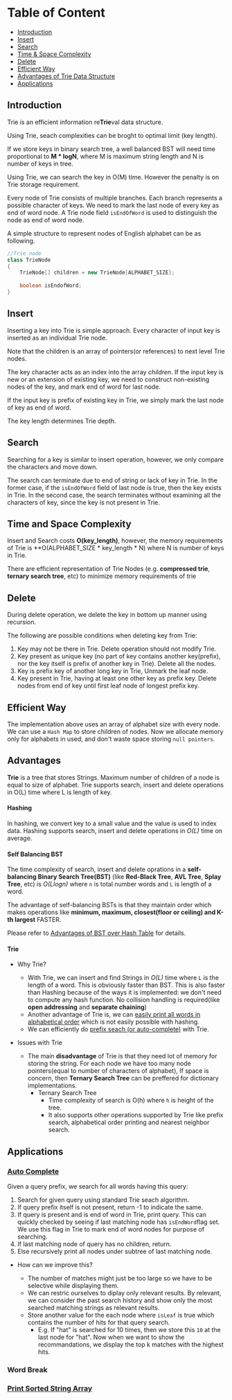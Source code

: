 Table of Content
================
  * [Introduction](#Introduction)
  * [Insert](#Insert)
  * [Search](#Search)
  * [Time & Space Complexity](#Time-and-Space-Complexity)
  * [Delete](#Delete)
  * [Efficient Way](#Efficient-Way)
  * [Advantages of Trie Data Structure](#Advantages)
  * [Applications](#Applications)
  
## Introduction
Trie is an efficient information re**Trie**val data structure.

Using Trie, seach complexities can be broght to optimal limit (key length). 

If we store keys in binary search tree,
a well balanced BST will need time proportional to **M * logN**, where M is maximum string length and N is number of keys in tree.

Using Trie, we can search the key in O(M) time. However the penalty is on Trie storage requirement. 

Every node of Trie consists of multiple branches. Each branch represents a possible character of keys. We need to mark the last node of every key
as end of word node. A Trie node field `isEndOfWord` is used to distinguish the node as end of word node.

A simple structure to represent nodes of English alphabet can be as following.

```java
//Trie node
class TrieNode 
{
    TrieNode[] children = new TrieNode[ALPHABET_SIZE];
    
    boolean isEndofWord;
}
```
## Insert 
Inserting a key into Trie is simple approach. Every character of input key is inserted as an individual Trie node. 

Note that the children is an array of pointers(or references) to next level Trie nodes.

The key character acts as an index into the array *children*. If the input key is new or an extension of existing key, we need to 
construct non-existing nodes of the key, and mark end of word for last node.

If the input key is prefix of existing key in Trie, we simply mark the last node of key as end of word.

The key length determines Trie depth.

## Search
Searching for a key is similar to insert operation, however, we only compare the characters and move down.

The search can terminate due to end of string or lack of key in Trie. In the former case, if the `isEndOfWord` field of last node is true,
then the key exists in Trie. In the second case, the search terminates without examining all the characters of key, since the key
is not present in Trie.

## Time and Space Complexity
Insert and Search costs **O(key_length)**, however, the memory requirements of Trie is **O(ALPHABET_SIZE * key_length * N) where
N is number of keys in Trie. 

There are efficient representation of Trie Nodes (e.g. **compressed trie**, **ternary search tree**, etc) to minimize memory requirements of trie

## Delete
During delete operation, we delete the key in bottom up manner using recursion. 

The following are possible conditions when deleting key from Trie:

1. Key may not be there in Trie. Delete operation should not modify Trie.
2. Key present as unique key (no part of key contains another key(prefix), nor the key itself is prefix of another key in Trie). Delete all the nodes.
3. Key is prefix key of another long key in Trie, Unmark the leaf node.
4. Key present in Trie, having at least one other key as prefix key. Delete nodes from end of key until first leaf node of longest prefix key.

## Efficient Way
The implementation above uses an array of alphabet size with every node. We can use a `Hash Map` to store children of nodes. Now we allocate memory only for alphabets in used, and don't waste space storing `null pointers`.

## Advantages
**Trie** is a tree that stores Strings. Maximum number of children of a node is equal to size of alphabet. Trie supports search, insert and delete operations in O(L) time where L is length of key.

#### Hashing
In hashing, we convert key to a small value and the value is used to index data. Hashing supports search, insert and delete operations in *O(L)* time on average.

#### Self Balancing BST
The time complexity of search, insert and delete oprations in a **self-balancing Binary Search Tree(BST)** (like **Red-Black Tree**, **AVL Tree**, **Splay Tree**, etc) is *O(Llogn)* where `n` is total number words and `L` is length of a word.

The advantage of self-balancing BSTs is that they maintain order which makes operations like **minimum, maximum, closest(floor or ceiling) and K-th largest** FASTER. 

Please refer to [Advantages of BST over Hash Table](https://www.geeksforgeeks.org/advantages-of-bst-over-hash-table/) for details.

#### Trie
- Why Trie?
  - With Trie, we can insert and find Strings in *O(L)* time where `L` is the length of a word. This is obviously faster than BST. This is also faster than Hashing because of the ways it is implemented: we don't need to compute any hash function. No collision handling is required(like **open addressing** and **separate chaining**)
  - Another advantage of Trie is, we can [easily print all words in alphabetical order](https://github.com/weltond/DataStructure/blob/master/LeetCode/trie/SortArrayOfStrings.java) which is not easily possible with hashing.
  - We can efficiently do [prefix seach (or auto-complete)](https://github.com/weltond/DataStructure/blob/master/LeetCode/trie/AutoComplete.java) with Trie.

- Issues with Trie
  - The main **disadvantage** of Trie is that they need lot of memory for storing the string. For each node we have too many node pointers(equal to number of characters of alphabet), If space is concern, then **Ternary Search Tree** can be preffered for dictionary implementations.
    - Ternary Search Tree
      - Time complexity of search is O(h) where `h` is height of the tree.
      - It also supports other operations supported by Trie like prefix search, alphabetical order printing and nearest neighbor search.
  
## Applications
### [Auto Complete](https://github.com/weltond/DataStructure/blob/master/LeetCode/trie/AutoComplete.java)
Given a query prefix, we search for all words having this query:
1. Search for given query using standard Trie seach algorithm.
2. If query prefix itself is not present, return -1 to indicate the same.
3. If query is present and is end of word in Trie, print query. This can quickly checked by seeing if last matching node has `isEndWord`flag set. We use this flag in Trie to mark end of word nodes for purpose of searching.
4. If last matching node of query has no children, return.
5. Else recursively print all nodes under subtree of last matching node.

* How can we improve this?

    - The number of matches might just be too large so we have to be selective while displaying them.
    - We can restric ourselves to diplay only relevant results. By relevant, we can consider the past search history and show only the most searched matching strings as relevant results.
    - Store another value for the each node where `isLeaf` is true which contains the number of hits for that query search. 
      - E.g. If "hat" is searched for 10 times, then we store this `10` at the last node for "hat". Now when we want to show the recommandations, we display the top k matches with the highest hits.
### Word Break

### [Print Sorted String Array](https://github.com/weltond/DataStructure/blob/master/LeetCode/trie/SortArrayOfStrings.java)

